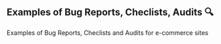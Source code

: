 ## Examples of Bug Reports, Checlists, Audits :mag:
Examples of Bug Reports, Checlists and Audits for e-commerce sites
